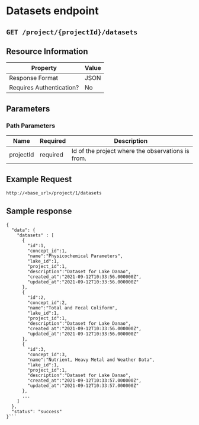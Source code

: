 # Datasets endpoint


## `GET /project/{projectId}/datasets`


## Resource Information
|Property|Value|
|-----|------|
| Response Format | JSON |
| Requires Authentication? | No | 

## Parameters

### Path Parameters

| Name | Required | Description|
| ------ | ------ | ------ |
| projectId | required | Id of the project where the observations is from. |


## Example Request
`http://<base_url>/project/1/datasets`


## Sample response
```
{
  "data": {
    "datasets" : [
      {
        "id":1,
        "concept_id":1,
        "name":"Physicochemical Parameters",
        "lake_id":1,
        "project_id":1,
        "description":"Dataset for Lake Danao",
        "created_at":"2021-09-12T10:33:56.000000Z",
        "updated_at":"2021-09-12T10:33:56.000000Z"
      },
      {
        "id":2,
        "concept_id":2,
        "name":"Total and Fecal Coliform",
        "lake_id":1,
        "project_id":1,
        "description":"Dataset for Lake Danao",
        "created_at":"2021-09-12T10:33:56.000000Z",
        "updated_at":"2021-09-12T10:33:56.000000Z"
      },
      {
        "id":3,
        "concept_id":3,
        "name":"Nutrient, Heavy Metal and Weather Data",
        "lake_id":1,
        "project_id":1,
        "description":"Dataset for Lake Danao",
        "created_at":"2021-09-12T10:33:57.000000Z",
        "updated_at":"2021-09-12T10:33:57.000000Z"
      },
      ...
    ]
  },
  "status": "success"
}```
